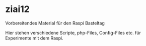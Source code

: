 # ziai12
Vorbereitendes Material für den Raspi Basteltag

Hier stehen verschiedene Scripte, php-Files, Config-Files etc. für Experimente mit dem Raspi.

